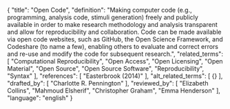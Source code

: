 {
  "title": "Open Code",
  "definition": "Making computer code (e.g., programming, analysis code, stimuli generation) freely and publicly available in order to make research methodology and analysis transparent and allow for reproducibility and collaboration. Code can be made available via open code websites, such as GitHub, the Open Science Framework, and Codeshare (to name a few), enabling others to evaluate and correct errors and re-use and modify the code for subsequent research.",
  "related_terms": [
    "Computational Reproducibility",
    "Open Access",
    "Open Licensing",
    "Open Material",
    "Open Source",
    "Open Source Software",
    "Reproducibility",
    "Syntax"
  ],
  "references": [
    "Easterbrook (2014)"
  ],
  "alt_related_terms": [
    {}
  ],
  "drafted_by": [
    "Charlotte R. Pennington"
  ],
  "reviewed_by": [
    "Elizabeth Collins",
    "Mahmoud Elsherif",
    "Christopher Graham",
    "Emma Henderson"
  ],
  "language": "english"
}
